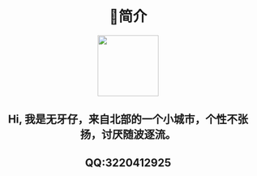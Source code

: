 <center>
<h1>🤡简介</h1>
<center>
<center><img src="https://si.geilicdn.com/pcitem1365208753-0fd90000018a9375254a0a231418_1080_1080.jpg" width="120px"></center>
<center>
<h2>Hi, 我是无牙仔，来自北部的一个小城市，个性不张扬，讨厌随波逐流。</h2>
<h2>QQ:3220412925</h2>
